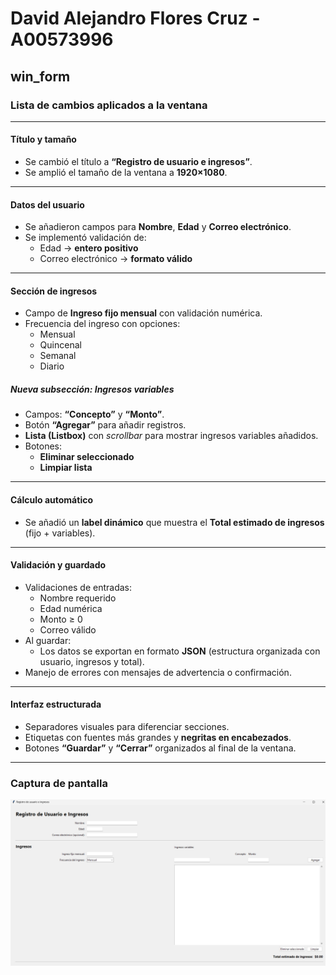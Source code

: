 # David Alejandro Flores Cruz - A00573996

## win_form

### Lista de cambios aplicados a la ventana

---

#### Título y tamaño
- Se cambió el título a **“Registro de usuario e ingresos”**.
- Se amplió el tamaño de la ventana a **1920×1080**.

---

#### Datos del usuario
- Se añadieron campos para **Nombre**, **Edad** y **Correo electrónico**.
- Se implementó validación de:
  - Edad → **entero positivo**
  - Correo electrónico → **formato válido**

---

#### Sección de ingresos
- Campo de **Ingreso fijo mensual** con validación numérica.
- Frecuencia del ingreso con opciones:
  - Mensual
  - Quincenal
  - Semanal
  - Diario

##### Nueva subsección: Ingresos variables
- Campos: **“Concepto”** y **“Monto”**.
- Botón **“Agregar”** para añadir registros.
- **Lista (Listbox)** con *scrollbar* para mostrar ingresos variables añadidos.
- Botones:
  - **Eliminar seleccionado**
  - **Limpiar lista**

---

#### Cálculo automático
- Se añadió un **label dinámico** que muestra el **Total estimado de ingresos** (fijo + variables).

---

#### Validación y guardado
- Validaciones de entradas:
  - Nombre requerido
  - Edad numérica
  - Monto ≥ 0
  - Correo válido
- Al guardar:
  - Los datos se exportan en formato **JSON** (estructura organizada con usuario, ingresos y total).
- Manejo de errores con mensajes de advertencia o confirmación.

---

#### Interfaz estructurada
- Separadores visuales para diferenciar secciones.
- Etiquetas con fuentes más grandes y **negritas en encabezados**.
- Botones **“Guardar”** y **“Cerrar”** organizados al final de la ventana.

---

### Captura de pantalla
![Captura de pantalla](APPODS/docs/win_formDATOS_INGRESOS.png)


